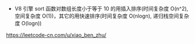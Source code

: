 - V8 引擎 sort 函数对数组长度小于等于 10 的用插入排序(时间复杂度 O(n^2), 空间复杂度 O(1))，其它的用快速排序(时间复杂度 O(nlogn), 递归栈空间复杂度 O(logn))

https://leetcode-cn.com/u/xiao_ben_zhu/
